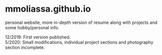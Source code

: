 # mmoliassa.github.io
personal website, more in-depth version of resume along with projects and some hobby/personal info.

12/2019: First version published.   
5/2020: Small modifications, individual project sections and photography section incomplete.
